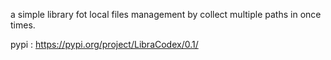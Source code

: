 
a simple library fot local files management by collect multiple paths in once times.

pypi : https://pypi.org/project/LibraCodex/0.1/
